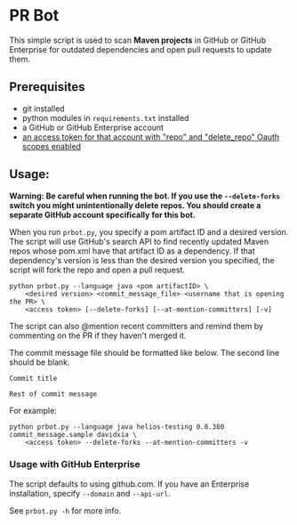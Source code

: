 # PR Bot

This simple script is used to scan **Maven projects** in GitHub or GitHub Enterprise for outdated
dependencies and open pull requests to update them.


## Prerequisites

* git installed
* python modules in `requirements.txt` installed
* a GitHub or GitHub Enterprise account
* [an access token for that account with "repo" and "delete_repo" Oauth scopes enabled][1]


## Usage:

**Warning: Be careful when running the bot. If you use the `--delete-forks` switch you might unintentionally delete
repos. You should create a separate GitHub account specifically for this bot.**

When you run `prbot.py`, you specify a pom artifact ID and a desired version. The script will
use GitHub's search API to find recently updated Maven repos whose pom.xml have that artifact ID
as a dependency. If that dependency's version is less than the desired version you specified,
the script will fork the repo and open a pull request.

```
python prbot.py --language java <pom artifactID> \
    <desired version> <commit_message_file> <username that is opening the PR> \
    <access token> [--delete-forks] [--at-mention-committers] [-v]
```

The script can also @mention recent committers and remind them by commenting on the PR
if they haven't merged it.

The commit message file should be formatted like below. The second line should be blank.

```
Commit title

Rest of commit message
```

For example:

```
python prbot.py --language java helios-testing 0.8.380 commit_message.sample davidxia \
    <access token> --delete-forks --at-mention-committers -v
```

### Usage with GitHub Enterprise

The script defaults to using github.com. If you have an Enterprise installation, specify
`--domain` and `--api-url`.

See `prbot.py -h` for more info.

  [1]: https://help.github.com/articles/creating-an-access-token-for-command-line-use/

